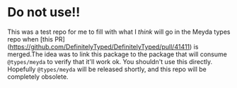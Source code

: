 # Do not use!!

This was a test repo for me to fill with what I *think* will go in the Meyda
types repo when [this PR]
(https://github.com/DefinitelyTyped/DefinitelyTyped/pull/41411) is merged.The
idea was to link this package to the package that will consume `@types/meyda`
to verify that it'll work ok. You shouldn't use this directly. Hopefully
`@types/meyda` will be released shortly, and this repo will be completely
obsolete.
